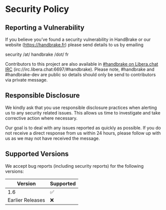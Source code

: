 # Security Policy

## Reporting a Vulnerability

If you believe you’ve found a security vulnerability in HandBrake or our website (https://handbrake.fr) please send details to us by emailing 

security /at/ handbrake /dot/ fr

Contributors to this project are also available in [#handbrake on Libera.chat IRC](https://libera.chat/) (irc://irc.libera.chat:6697/#handbrake).
Please note, #handbrake and #handbrake-dev are public so details should only be send to contributors via private message.


## Responsible Disclosure

We kindly ask that you use responsible disclosure practices when alerting us to any security related issues.
This allows us time to investigate and take corrective action where necessary. 

Our goal is to deal with any issues reported as quickly as possible.  If you do not receive a direct response from us within 24 hours, please follow up with us as we may not have received the message.


## Supported Versions

We accept bug reports (including security reports) for the following versions:

| Version            | Supported          |
| ------------------ | ------------------ |
| 1.6                | :white_check_mark: |
| Earlier Releases   | :x:                |

